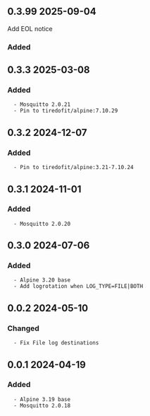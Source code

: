## 0.3.99 2025-09-04 <dave at tiredofit dot ca>

Add EOL notice

   ### Added


## 0.3.3 2025-03-08 <dave at tiredofit dot ca>

   ### Added
      - Mosquitto 2.0.21
      - Pin to tiredofit/alpine:7.10.29


## 0.3.2 2024-12-07 <dave at tiredofit dot ca>

   ### Added
      - Pin to tiredofit/alpine:3.21-7.10.24


## 0.3.1 2024-11-01 <dave at tiredofit dot ca>

   ### Added
      - Mosquitto 2.0.20


## 0.3.0 2024-07-06 <dave at tiredofit dot ca>

   ### Added
      - Alpine 3.20 base
      - Add logrotation when LOG_TYPE=FILE|BOTH


## 0.0.2 2024-05-10 <dave at tiredofit dot ca>

   ### Changed
      - Fix File log destinations


## 0.0.1 2024-04-19 <dave at tiredofit dot ca>

   ### Added
      - Alpine 3.19 base
      - Mosquitto 2.0.18


